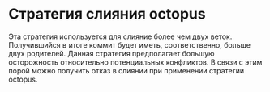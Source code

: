 # Стратегия слияния octopus

Эта стратегия используется для слияние более чем двух веток. 
Получившийся в итоге коммит будет иметь, соответственно, больше двух родителей.
Данная стратегия предполагает большую осторожность относительно потенциальных конфликтов. 
В связи с этим порой можно получить отказ в слиянии при применении стратегии octopus.